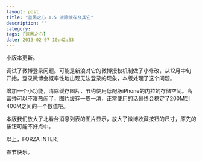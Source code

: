 ```yaml
---
layout: post
title: "蓝黑之心 1.5 清除缓存及其它"
description: ""
category: 
tags: [蓝黑之心]
date: 2013-02-07 10:42:33
---
```


小版本更新。

调试了微博登录问题。可能是新浪对它的微博授权机制做了小修改，从12月中旬开始，登录微博会概率性地出现无法登录的现象，本版处理了这个问题。

增加一个小功能，清除缓存图片，节约使用低配版iPhone的内拉的存储空间。高富帅可以不凑热闹了，图片缓存一周一清，正常使用的话最终会稳定了200M到400M之间的一个数值吧。

本版我们放大了北看台消息列表的图片显示，放大了微博收藏按钮的尺寸，原先的按钮可能不好点中。

以上，FORZA INTER。

春节快乐。


